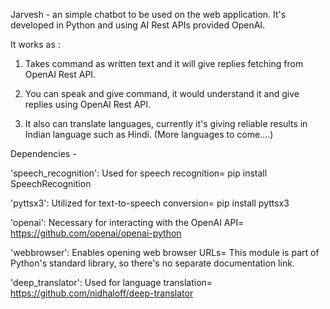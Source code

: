 Jarvesh - an simple chatbot to be used on the web application. It's developed in Python and  using AI Rest APIs provided OpenAI.

It works as :

1. Takes command as written text and it will give replies fetching from OpenAI Rest API.

2. You can speak and give command, it would understand it and give replies using OpenAI Rest API.

3. It also can translate languages, currently it's giving reliable results in Indian language such as Hindi. (More languages to come....)

Dependencies - 

'speech_recognition': Used for speech recognition=  pip install SpeechRecognition

'pyttsx3': Utilized for text-to-speech conversion=  pip install pyttsx3

'openai': Necessary for interacting with the OpenAI API=  https://github.com/openai/openai-python

'webbrowser': Enables opening web browser URLs= This module is part of Python's standard library, so there's no separate documentation link.

'deep_translator': Used for language translation= https://github.com/nidhaloff/deep-translator
